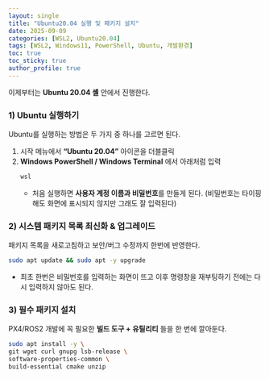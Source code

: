 ```yaml
---
layout: single
title: "Ubuntu20.04 실행 및 패키지 설치"
date: 2025-09-09
categories: [WSL2, Ubuntu20.04]
tags: [WSL2, Windows11, PowerShell, Ubuntu, 개발환경]
toc: true
toc_sticky: true
author_profile: true
---
```


이제부터는 **Ubuntu 20.04 셸** 안에서 진행한다.

### 1) Ubuntu 실행하기
Ubuntu를 실행하는 방법은 두 가지 중 하나를 고르면 된다.

1. 시작 메뉴에서 **“Ubuntu 20.04”** 아이콘을 더블클릭  
2. **Windows PowerShell / Windows Terminal** 에서 아래처럼 입력
   ```powershell
   wsl
   ```
   - 처음 실행하면 **사용자 계정 이름과 비밀번호**를 만들게 된다. (비밀번호는 타이핑해도 화면에 표시되지 않지만 그래도 잘 입력된다)

### 2) 시스템 패키지 목록 최신화 & 업그레이드

  패키지 목록을 새로고침하고 보안/버그 수정까지 한번에 반영한다.

```bash
sudo apt update && sudo apt -y upgrade
```
- 최초 한번은 비밀번호를 입력하는 화면이 뜨고 이후 명령창을 재부팅하기 전에는 다시 입력하지 않아도 된다.

### 3) 필수 패키지 설치

  PX4/ROS2 개발에 꼭 필요한 **빌드 도구 + 유틸리티** 들을 한 번에 깔아둔다.

  ```bash
sudo apt install -y \
  git wget curl gnupg lsb-release \
  software-properties-common \
  build-essential cmake unzip
```
